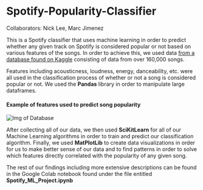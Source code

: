 # Spotify-Popularity-Classifier
Collaborators: Nick Lee, Marc Jimenez

This is a Spotify classifier that uses machine learning in order to predict whether any given track on Spotify is considered popular or not based on various features of the songs.
In order to achieve this, we used data [from a database found on Kaggle](https://www.kaggle.com/yamaerenay/spotify-dataset-19212020-160k-tracks) consisting of data from over 160,000 songs.

Features including acousticness, loudness, energy, danceability, etc. were all used in the classification process of whether or not a song is considered popular or not. We used the **Pandas** library in order to manipulate large dataframes.

#### Example of features used to predict song popularity
![Img of Database](https://i.ibb.co/pdmNshn/Annotation-2020-09-05-132657.png)



After collecting all of our data, we then used **SciKitLearn** for all of our Machine Learning algorithms in order to train and predict our classification algorithm. 
Finally, we used **MatPlotLib** to create data visualizations in order for us to make better sense of our data and to find patterns in order to solve which features directly correlated with the popularity of any given song.

The rest of our findings including more extensive descriptions can be found in the Google Colab notebook found under the file entitled **Spotify_ML_Project.ipynb**
